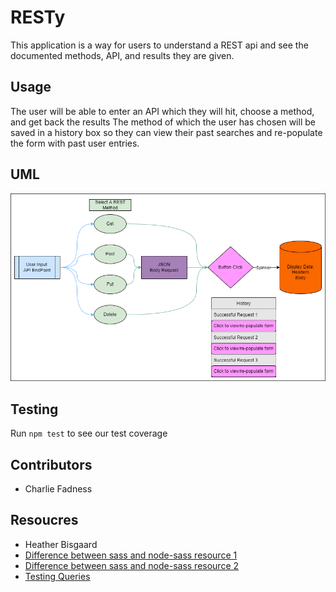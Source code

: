 # RESTy

This application is a way for users to understand a REST api and see the documented methods, API, and results they are given.

## Usage

The user will be able to enter an API which they will hit, choose a method, and get back the results
The method of which the user has chosen will be saved in a history box so they can view their past searches and re-populate the form with past user entries.

## UML

![UML](img/UML-lab-26.drawio.png)

## Testing

Run `npm test` to see our test coverage

## Contributors

- Charlie Fadness

## Resoucres

- Heather Bisgaard
- [Difference between sass and node-sass resource 1](https://www.peterbe.com/plog/quick-comparison-between-sass-and-node-sass)
- [Difference between sass and node-sass resource 2](https://stackshare.io/stackups/node-sass-vs-sass)
- [Testing Queries](https://testing-library.com/docs/queries/about)

